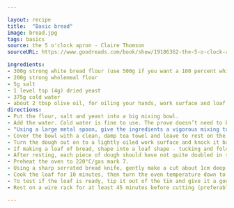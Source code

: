 ```yaml
---

layout: recipe
title:  "Basic bread"
image: bread.jpg
tags: basics
source: the 5 o'clock apron - Claire Thomson
sourceURL: https://www.goodreads.com/book/show/19186362-the-5-o-clock-apron

ingredients:
- 300g strong white bread flour (use 500g if you want a 100 percent white loaf), plus extra for sprinkling
- 200g strong wholemeal flour
- 5g salt
- 1 level tsp (4g) dried yeast
- 375g cold water
- about 2 tbsp olive oil, for oiling your hands, work surface and loaf tin
directions:
- Put the flour, salt and yeast into a big mixing bowl.
- Add the water. Cold water is fine to use. The prove doesn’t need to be jump-started by warm water. A slower prove makes for better bread.
- "Using a large metal spoon, give the ingredients a vigorous mixing to combine. After a minute or so of mixing, the dough should be cohesive and pulling away from the sides of the bowl in a big ball. It will feel wet. It should do: don’t be tempted to add more flour."
- Cover the bowl with a clean, damp tea towel and leave to rest on the worktop for an hour or more - you want the dough to approximately double in size.
- Turn the dough out on to a lightly oiled work surface and knock it back with lightly oiled hands, pushing, folding and turning the dough back in on itself for a good few minutes.
- If making a loaf of bread, shape into a loaf shape - tucking and folding the seams to sit on the underside. Lightly oil a 450g loaf tin, put the loaf into the tin with the damp tea towel over the top and rest for a further 30-45 minutes.
- After resting, each piece of dough should have not quite doubled in size again - just rising above the lip of the tin is sufficient. You want the dough to still have a bit of unexpended energy from the yeast, so that when it hits the heat of the very hot oven, the loaves will give a final burst upwards.
- Preheat the oven to 220°C/gas mark 7.
- Using a sharp serrated bread knife, gently make a cut about 1cm deep along the surface of the loaf. Sprinkle a pinch or two of extra flour over the top of the loaf.
- Cook the loaf for 10 minutes, then turn the oven temperature down to 190°C/gas mark 5. Continue to cook for 25-30 minutes.
- To test if the loaf is ready, tip it out of the tin and give it a good tap from beneath. It should sound hollow and the loaf should have a good crust.
- Rest on a wire rack for at least 45 minutes before cutting (preferably for an hour or so).

---
```


